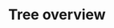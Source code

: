 ---
sidebar_label: Overview
title: Tree overview
description: dhtmlxTree is a JavaScript component used to create smart and feature-rich hierarchical trees.
---